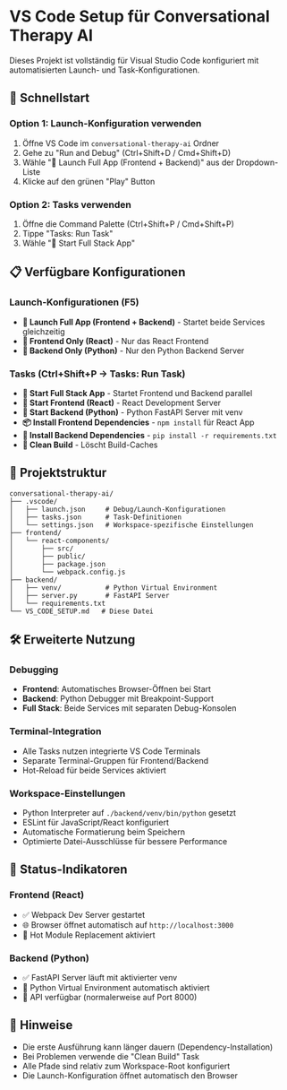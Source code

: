 # VS Code Setup für Conversational Therapy AI

Dieses Projekt ist vollständig für Visual Studio Code konfiguriert mit automatisierten Launch- und Task-Konfigurationen.

## 🚀 Schnellstart

### Option 1: Launch-Konfiguration verwenden
1. Öffne VS Code im `conversational-therapy-ai` Ordner
2. Gehe zu "Run and Debug" (Ctrl+Shift+D / Cmd+Shift+D)
3. Wähle "🚀 Launch Full App (Frontend + Backend)" aus der Dropdown-Liste
4. Klicke auf den grünen "Play" Button

### Option 2: Tasks verwenden
1. Öffne die Command Palette (Ctrl+Shift+P / Cmd+Shift+P)
2. Tippe "Tasks: Run Task"
3. Wähle "🚀 Start Full Stack App"

## 📋 Verfügbare Konfigurationen

### Launch-Konfigurationen (F5)
- **🚀 Launch Full App (Frontend + Backend)** - Startet beide Services gleichzeitig
- **🎯 Frontend Only (React)** - Nur das React Frontend
- **🐍 Backend Only (Python)** - Nur den Python Backend Server

### Tasks (Ctrl+Shift+P → Tasks: Run Task)
- **🚀 Start Full Stack App** - Startet Frontend und Backend parallel
- **🎯 Start Frontend (React)** - React Development Server
- **🐍 Start Backend (Python)** - Python FastAPI Server mit venv
- **📦 Install Frontend Dependencies** - `npm install` für React App
- **🐍 Install Backend Dependencies** - `pip install -r requirements.txt`
- **🧹 Clean Build** - Löscht Build-Caches

## 🔧 Projektstruktur

```
conversational-therapy-ai/
├── .vscode/
│   ├── launch.json     # Debug/Launch-Konfigurationen
│   ├── tasks.json      # Task-Definitionen
│   └── settings.json   # Workspace-spezifische Einstellungen
├── frontend/
│   └── react-components/
│       ├── src/
│       ├── public/
│       ├── package.json
│       └── webpack.config.js
├── backend/
│   ├── venv/           # Python Virtual Environment
│   ├── server.py       # FastAPI Server
│   └── requirements.txt
└── VS_CODE_SETUP.md   # Diese Datei
```

## 🛠️ Erweiterte Nutzung

### Debugging
- **Frontend**: Automatisches Browser-Öffnen bei Start
- **Backend**: Python Debugger mit Breakpoint-Support
- **Full Stack**: Beide Services mit separaten Debug-Konsolen

### Terminal-Integration
- Alle Tasks nutzen integrierte VS Code Terminals
- Separate Terminal-Gruppen für Frontend/Backend
- Hot-Reload für beide Services aktiviert

### Workspace-Einstellungen
- Python Interpreter auf `./backend/venv/bin/python` gesetzt
- ESLint für JavaScript/React konfiguriert
- Automatische Formatierung beim Speichern
- Optimierte Datei-Ausschlüsse für bessere Performance

## 🚦 Status-Indikatoren

### Frontend (React)
- ✅ Webpack Dev Server gestartet
- 🌐 Browser öffnet automatisch auf `http://localhost:3000`
- 🔄 Hot Module Replacement aktiviert

### Backend (Python)
- ✅ FastAPI Server läuft mit aktivierter venv
- 🐍 Python Virtual Environment automatisch aktiviert
- 📡 API verfügbar (normalerweise auf Port 8000)

## 📝 Hinweise

- Die erste Ausführung kann länger dauern (Dependency-Installation)
- Bei Problemen verwende die "Clean Build" Task
- Alle Pfade sind relativ zum Workspace-Root konfiguriert
- Die Launch-Konfiguration öffnet automatisch den Browser